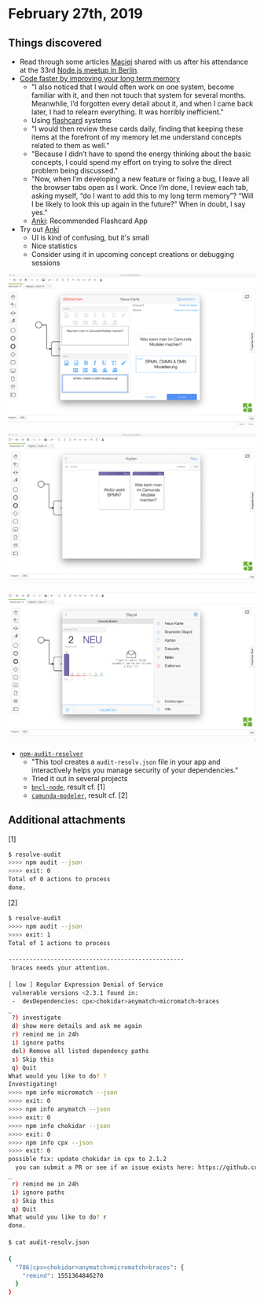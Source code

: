 # February 27th, 2019

## Things discovered

* Read through some articles [Maciej](https://github.com/barmac) shared with us after his attendance at the 33rd [Node.js meetup in Berlin](https://www.meetup.com/de-DE/Node-js-Meetup-Berlin/events/258155531/).
* [Code faster by improving your long term memory](https://daliaresearch.com/blog-coding-long-term-memory/)
  * "I also noticed that I would often work on one system, become familiar with it, and then not touch that system for several months. Meanwhile, I’d forgotten every detail about it, and when I came back later, I had to relearn everything. It was horribly inefficient."
  * Using [flashcard](https://de.wikipedia.org/wiki/Lernkartei) systems
  * "I would then review these cards daily, finding that keeping these items at the forefront of my memory let me understand concepts related to them as well."
  * "Because I didn’t have to spend the energy thinking about the basic concepts, I could spend my effort on trying to solve the direct problem being discussed."
  * "Now, when I’m developing a new feature or fixing a bug, I leave all the browser tabs open as I work. Once I’m done, I review each tab, asking myself, “do I want to add this to my long term memory”? “Will I be likely to look this up again in the future?” When in doubt, I say yes."
  * [Anki](https://www.ankiapp.com/): Recommended Flashcard App
* Try out [Anki](https://www.ankiapp.com/)
  * UI is kind of confusing, but it's small
  * Nice statistics
  * Consider using it in upcoming concept creations or debugging sessions

![Anki_1](../resources/img/anki_1.png)

![Anki_2](../resources/img/anki_2.png)

![Anki_3](../resources/img/anki_3.png)
* [`npm-audit-resolver`](https://www.npmjs.com/package/npm-audit-resolver)
  * "This tool creates a `audit-resolv.json` file in your app and interactively helps you manage security of your dependencies."
  * Tried it out in several projects
  * [`bncl-node`](https://github.com/pinussilvestrus/bncl-node), result cf. [1]
  * [`camunda-modeler`](https://github.com/camunda/camunda-modeler), result cf. [2]


## Additional attachments

[1]
```sh
$ resolve-audit
>>>> npm audit --json
>>>> exit: 0
Total of 0 actions to process
done.
```

[2]

```sh
$ resolve-audit
>>>> npm audit --json
>>>> exit: 1
Total of 1 actions to process

--------------------------------------------------
 braces needs your attention.

[ low ] Regular Expression Denial of Service
 vulnerable versions <2.3.1 found in:
 -  devDependencies: cpx>chokidar>anymatch>micromatch>braces
_
 ?) investigate
 d) show more details and ask me again
 r) remind me in 24h
 i) ignore paths
 del) Remove all listed dependency paths
 s) Skip this
 q) Quit
What would you like to do? ?
Investigating!
>>>> npm info micromatch --json
>>>> exit: 0
>>>> npm info anymatch --json
>>>> exit: 0
>>>> npm info chokidar --json
>>>> exit: 0
>>>> npm info cpx --json
>>>> exit: 0
possible fix: update chokidar in cpx to 2.1.2
  you can submit a PR or see if an issue exists here: https://github.com/mysticatea/cpx/issues
_
 r) remind me in 24h
 i) ignore paths
 s) Skip this
 q) Quit
What would you like to do? r
done.

$ cat audit-resolv.json

{
  "786|cpx>chokidar>anymatch>micromatch>braces": {
    "remind": 1551364846270
  }
}
```



